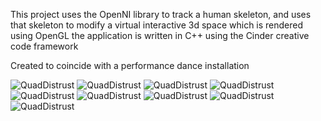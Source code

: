 This project uses the OpenNI library to track a human skeleton, and uses that skeleton to modify a virtual interactive 3d space which is rendered using OpenGL the application is written in C++ using the Cinder creative code framework

Created to coincide with a performance dance installation

![QuadDistrust](http://farm6.static.flickr.com/5021/5632800829_11051e1319_b.jpg "QuadDistrust")
![QuadDistrust](http://farm6.static.flickr.com/5022/5632801899_057a849533_b.jpg "QuadDistrust")
![QuadDistrust](http://farm6.static.flickr.com/5269/5632802469_78186ce3b2_b.jpg "QuadDistrust")
![QuadDistrust](http://farm6.static.flickr.com/5305/5625116844_70c2906007_b.jpg "QuadDistrust")
![QuadDistrust](http://farm6.static.flickr.com/5070/5603799495_21de965401_b.jpg "QuadDistrust")
![QuadDistrust](http://farm6.static.flickr.com/5268/5622548719_299ec175a1_b.jpg "QuadDistrust")
![QuadDistrust](http://farm6.static.flickr.com/5104/5622548907_3162f0ec95_o.jpg "QuadDistrust")
![QuadDistrust](http://farm6.static.flickr.com/5221/5633388320_326baed2a5_b.jpg "QuadDistrust")
![QuadDistrust](http://farm6.static.flickr.com/5269/5604385146_eef372d576_o.jpg "QuadDistrust")


